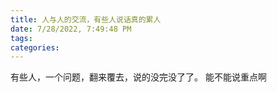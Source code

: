 ```yaml
---
title: 人与人的交流，有些人说话真的累人
date: 7/28/2022, 7:49:48 PM
tags: 
categories: 
---
```


<!--more-->

有些人，一个问题，翻来覆去，说的没完没了了。
能不能说重点啊

